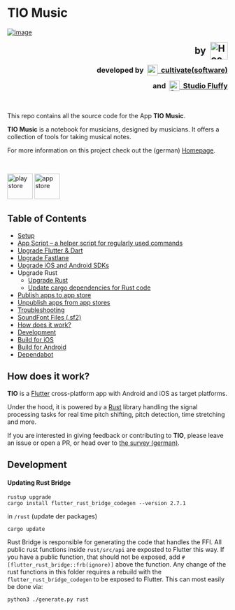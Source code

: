 # TIO Music

[![image](https://www.hfm-nuernberg.de/fileadmin/_processed_/2/1/csm_RELEVEL_TIO_Music_App_3125e78a17.webp)](https://www.hfm-nuernberg.de/forschung-innovation/relevel/tio-music)

<h2 style='display: flex; justify-content: end; align-items: center; margin: 0'>
  by
  &nbsp;
  <a href="https://www.hfm-nuernberg.de/">
    <img
        src="https://www.hfm-nuernberg.de/typo3conf/ext/threeme/Resources/Public/Images/Logo/HFM-Logo.svg"
        alt="Hochschule für Musik Nürnberg"
        height="40px" />
  </a>
</h2>

<h3 style='display: flex; justify-content: end; align-items: center; margin: 12px 0;'>
  developed by
  &nbsp; 
  <a href="https://cultivate.software" style='display: flex; align-items: center;'>
    <img
        src="https://cultivate.software/wp-content/uploads/2022/11/icon-primary-transparent_500.png" 
        alt="cultivate GmbH"
        height="24px"
    />
    &nbsp;
    cultivate(software)
  </a>
</h3>

<h3 style='display: flex; justify-content: end; align-items: center; margin: 12px 0 48px;'>
  and
  &nbsp;
  <a href="https://studiofluffy.de/" style='display: flex; align-items: center;'>
    <img
        src="https://i0.wp.com/studiofluffy.de/wp-content/uploads/2022/11/fluffy-logo-o.png?fit=200%2C200&ssl=1" 
        alt="Studio Fluffy"
        height="24px"
    />
    &nbsp;
    Studio Fluffy
  </a>
</h3>

This repo contains all the source code for the App **TIO Music**.

**TIO Music** is a notebook for musicians, designed by musicians. It offers a collection of tools for taking musical notes.

For more information on this project check out the (german) [Homepage](https://www.hfm-nuernberg.de/forschung-innovation/relevel/tio-music).

<br/>

[<img src="https://github.com/user-attachments/assets/d36e9c5a-84cf-4e23-a5b0-a30f45bf6a06" alt="play store" height="58px"/>](https://play.google.com/store/apps/details?id=com.studiofluffy.tonica)
[<img src="https://github.com/user-attachments/assets/5be14e4f-078e-4ea4-b560-56b3be98d72f" alt="app store" height="58px"/>](https://apps.apple.com/us/app/tio-music/id6477820301?ign-itscg=30200&ign-itsct=apps_box_link)

## Table of Contents

- [Setup](docs/setup.md)
- [App Script – a helper script for regularly used commands](docs/app-script.md)
- [Upgrade Flutter & Dart](docs/upgrade-flutter-dart.md)
- [Upgrade Fastlane](docs/upgrade-fastlane.md)
- [Upgrade iOS and Android SDKs](docs/upgrade-ios-android-sdks.md)
- Upgrade Rust
  - [Upgrade Rust](docs/update-rust.md)
  - [Update cargo dependencies for Rust code](docs/update-rust-dependencies.md)
- [Publish apps to app store](docs/publish-apps-to-app-stores.md)
- [Unpublish apps from app stores](docs/unpublish-apps-from-app-stores.md)
- [Troubleshooting](docs/troubleshooting.md)
- [SoundFont Files (.sf2)](docs/soundfont.md)
- [How does it work?](#how-does-it-work)
- [Development](#development)
- [Build for iOS](#build-for-ios)
- [Build for Android](#build-for-android)
- [Dependabot](docs/dependabot.md)

## How does it work?

**TIO** is a [Flutter](https://flutter.dev/) cross-platform app with Android and iOS as target platforms.

Under the hood, it is powered by a [Rust](https://www.rust-lang.org/) library handling the signal processing tasks for real time pitch shifting, pitch detection, time stretching and more.

If you are interested in giving feedback or contributing to **TIO**, please leave an issue or open a PR, or head over to [the survey (german)](https://cloud9.evasys.de/hfmn/online.php?p=Q2TYV).

## Development

#### Updating Rust Bridge

```
rustup upgrade
cargo install flutter_rust_bridge_codegen --version 2.7.1
```

in `/rust` (update der packages)

```
cargo update
```

Rust Bridge is responsible for generating the code that handles the FFI. All public rust functions inside `rust/src/api` are exposted to Flutter this way. If you have a public function, that should not be exposed, add `#[flutter_rust_bridge::frb(ignore)]` above the function. Any change of the rust functions in this folder requires a rebuild with the `flutter_rust_bridge_codegen` to be exposed to Flutter. This can most easily be done via:

```
python3 ./generate.py rust
```
